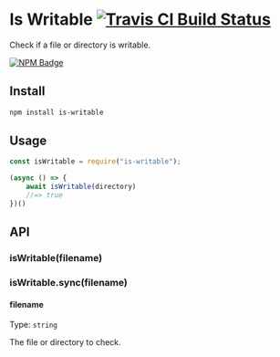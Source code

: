 # Is Writable [![Travis CI Build Status](https://img.shields.io/travis/com/Richienb/is-writable/master.svg?style=for-the-badge)](https://travis-ci.com/Richienb/is-writable)

Check if a file or directory is writable.

[![NPM Badge](https://nodei.co/npm/is-writable.png)](https://npmjs.com/package/is-writable)

## Install

```sh
npm install is-writable
```

## Usage

```js
const isWritable = require("is-writable");

(async () => {
	await isWritable(directory)
	//=> true
})()
```

## API

### isWritable(filename)
### isWritable.sync(filename)

#### filename

Type: `string`

The file or directory to check.
